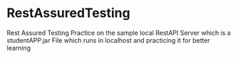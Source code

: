 # RestAssuredTesting
Rest Assured Testing Practice on the sample local RestAPI Server which is a studentAPP.jar File which runs in localhost and practicing it for better learning
